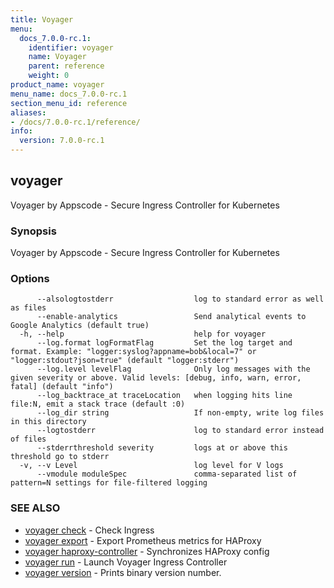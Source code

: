 ```yaml
---
title: Voyager
menu:
  docs_7.0.0-rc.1:
    identifier: voyager
    name: Voyager
    parent: reference
    weight: 0
product_name: voyager
menu_name: docs_7.0.0-rc.1
section_menu_id: reference
aliases:
- /docs/7.0.0-rc.1/reference/
info:
  version: 7.0.0-rc.1
---
```


## voyager

Voyager by Appscode - Secure Ingress Controller for Kubernetes

### Synopsis

Voyager by Appscode - Secure Ingress Controller for Kubernetes

### Options

```
      --alsologtostderr                  log to standard error as well as files
      --enable-analytics                 Send analytical events to Google Analytics (default true)
  -h, --help                             help for voyager
      --log.format logFormatFlag         Set the log target and format. Example: "logger:syslog?appname=bob&local=7" or "logger:stdout?json=true" (default "logger:stderr")
      --log.level levelFlag              Only log messages with the given severity or above. Valid levels: [debug, info, warn, error, fatal] (default "info")
      --log_backtrace_at traceLocation   when logging hits line file:N, emit a stack trace (default :0)
      --log_dir string                   If non-empty, write log files in this directory
      --logtostderr                      log to standard error instead of files
      --stderrthreshold severity         logs at or above this threshold go to stderr
  -v, --v Level                          log level for V logs
      --vmodule moduleSpec               comma-separated list of pattern=N settings for file-filtered logging
```

### SEE ALSO

* [voyager check](/docs/7.0.0-rc.1/reference/voyager_check)	 - Check Ingress
* [voyager export](/docs/7.0.0-rc.1/reference/voyager_export)	 - Export Prometheus metrics for HAProxy
* [voyager haproxy-controller](/docs/7.0.0-rc.1/reference/voyager_haproxy-controller)	 - Synchronizes HAProxy config
* [voyager run](/docs/7.0.0-rc.1/reference/voyager_run)	 - Launch Voyager Ingress Controller
* [voyager version](/docs/7.0.0-rc.1/reference/voyager_version)	 - Prints binary version number.


